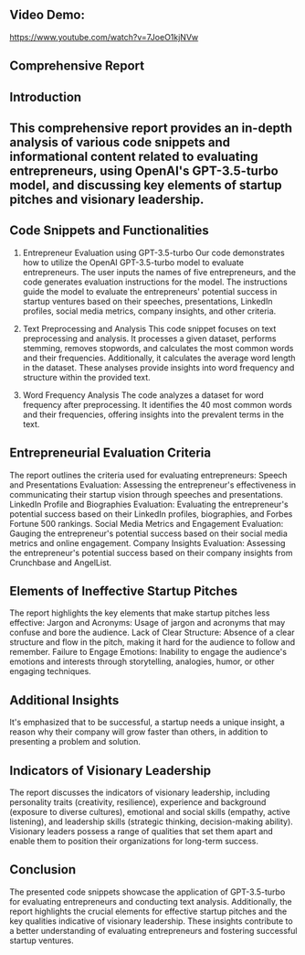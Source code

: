 ## Video Demo:
https://www.youtube.com/watch?v=7JoeO1kjNVw

## Comprehensive Report
## Introduction
## This comprehensive report provides an in-depth analysis of various code snippets and informational content related to evaluating entrepreneurs, using OpenAI's GPT-3.5-turbo model, and discussing key elements of startup pitches and visionary leadership.

## Code Snippets and Functionalities
1. Entrepreneur Evaluation using GPT-3.5-turbo
Our code demonstrates how to utilize the OpenAI GPT-3.5-turbo model to evaluate entrepreneurs. The user inputs the names of five entrepreneurs, and the code generates evaluation instructions for the model. The instructions guide the model to evaluate the entrepreneurs' potential success in startup ventures based on their speeches, presentations, LinkedIn profiles, social media metrics, company insights, and other criteria.

2. Text Preprocessing and Analysis
This code snippet focuses on text preprocessing and analysis. It processes a given dataset, performs stemming, removes stopwords, and calculates the most common words and their frequencies. Additionally, it calculates the average word length in the dataset. These analyses provide insights into word frequency and structure within the provided text.

3. Word Frequency Analysis
The code analyzes a dataset for word frequency after preprocessing. It identifies the 40 most common words and their frequencies, offering insights into the prevalent terms in the text.

## Entrepreneurial Evaluation Criteria
The report outlines the criteria used for evaluating entrepreneurs:
Speech and Presentations Evaluation: Assessing the entrepreneur's effectiveness in communicating their startup vision through speeches and presentations.
LinkedIn Profile and Biographies Evaluation: Evaluating the entrepreneur's potential success based on their LinkedIn profiles, biographies, and Forbes Fortune 500 rankings.
Social Media Metrics and Engagement Evaluation: Gauging the entrepreneur's potential success based on their social media metrics and online engagement.
Company Insights Evaluation: Assessing the entrepreneur's potential success based on their company insights from Crunchbase and AngelList.

## Elements of Ineffective Startup Pitches
The report highlights the key elements that make startup pitches less effective:
Jargon and Acronyms: Usage of jargon and acronyms that may confuse and bore the audience.
Lack of Clear Structure: Absence of a clear structure and flow in the pitch, making it hard for the audience to follow and remember.
Failure to Engage Emotions: Inability to engage the audience's emotions and interests through storytelling, analogies, humor, or other engaging techniques.

## Additional Insights
It's emphasized that to be successful, a startup needs a unique insight, a reason why their company will grow faster than others, in addition to presenting a problem and solution.

## Indicators of Visionary Leadership
The report discusses the indicators of visionary leadership, including personality traits (creativity, resilience), experience and background (exposure to diverse cultures), emotional and social skills (empathy, active listening), and leadership skills (strategic thinking, decision-making ability). Visionary leaders possess a range of qualities that set them apart and enable them to position their organizations for long-term success.

## Conclusion
The presented code snippets showcase the application of GPT-3.5-turbo for evaluating entrepreneurs and conducting text analysis. Additionally, the report highlights the crucial elements for effective startup pitches and the key qualities indicative of visionary leadership. These insights contribute to a better understanding of evaluating entrepreneurs and fostering successful startup ventures.
